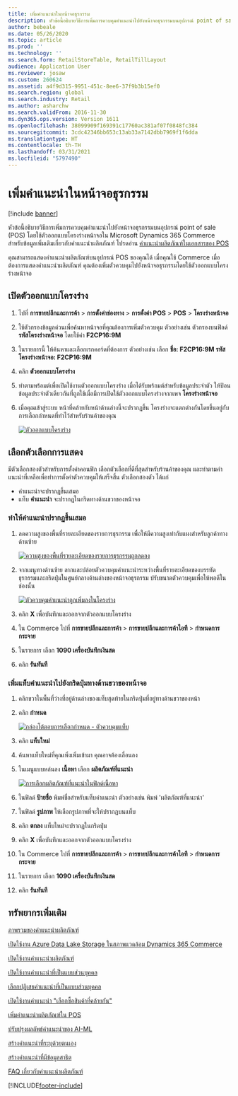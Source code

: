 ```yaml
---
title: เพิ่มคำแนะนำในหน้าจอธุรกรรม
description: หัวข้อนี้อธิบายวิธีการเพิ่มการควบคุมคำแนะนำไปยังหน้าจอธุรกรรมบนอุปกรณ์ point of sale (POS) โดยใช้ตัวออกแบบโครงร่างหน้าจอใน Microsoft Dynamics 365 Commerce
author: bebeale
ms.date: 05/26/2020
ms.topic: article
ms.prod: ''
ms.technology: ''
ms.search.form: RetailStoreTable, RetailTillLayout
audience: Application User
ms.reviewer: josaw
ms.custom: 260624
ms.assetid: a4f9d315-9951-451c-8ee6-37f9b3b15ef0
ms.search.region: global
ms.search.industry: Retail
ms.author: asharchw
ms.search.validFrom: 2016-11-30
ms.dyn365.ops.version: Version 1611
ms.openlocfilehash: 38099909f169391c17760ac381af07f0848fc384
ms.sourcegitcommit: 3cdc42346bb653c13ab33a7142dbb7969f1f6dda
ms.translationtype: HT
ms.contentlocale: th-TH
ms.lasthandoff: 03/31/2021
ms.locfileid: "5797490"
---
```

# <a name="add-recommendations-to-the-transaction-screen"></a>เพิ่มคำแนะนำในหน้าจอธุรกรรม

[!include [banner](includes/banner.md)]


หัวข้อนี้อธิบายวิธีการเพิ่มการควบคุมคำแนะนำไปยังหน้าจอธุรกรรมบนอุปกรณ์ point of sale (POS) โดยใช้ตัวออกแบบโครงร่างหน้าจอใน Microsoft Dynamics 365 Commerce สำหรับข้อมูลเพิ่มเติมเกี่ยวกับคำแนะนำผลิตภัณฑ์ โปรดอ่าน [คำแนะนำผลิตภัณฑ์ในเอกสารของ POS](product.md)


คุณสามารถแสดงคำแนะนำผลิตภัณฑ์บนอุปกรณ์ POS ของคุณได้ เมื่อคุณใช้ Commerce เมื่อต้องการแสดงคำแนะนำผลิตภัณฑ์ คุณต้องเพิ่มตัวควบคุมไปยังหน้าจอธุรกรรมโดยใช้ตัวออกแบบโครงร่างหน้าจอ 

## <a name="open-layout-designer"></a>เปิดตัวออกแบบโครงร่าง

1. ไปที่ **การขายปลีกและการค้า** &gt; **การตั้งค่าช่องทาง** &gt; **การตั้งค่า POS** &gt; **POS** &gt; **โครงร่างหน้าจอ**
2. ใช้ตัวกรองข้อมูลด่วนเพื่อค้นหาหน้าจอที่คุณต้องการเพิ่มตัวควบคุม ตัวอย่างเช่น ตัวกรองบนฟิลด์ **รหัสโครงร่างหน้าจอ** โดยใช้ค่า **F2CP16:9M**
3. ในรายการนี้ ให้ค้นหาและเลือกเรกคอร์ดที่ต้องการ ตัวอย่างเช่น เลือก **ชื่อ: F2CP16:9M รหัสโครงร่างหน้าจอ: F2CP16:9M**
4. คลิก **ตัวออกแบบโครงร่าง**
5. ทำตามพร้อมต์เพื่อเปิดใช้งานตัวออกแบบโครงร่าง เมื่อได้รับพร้อมต์สำหรับข้อมูลประจำตัว ให้ป้อนข้อมูลประจำตัวเดียวกันที่ถูกใช้เมื่อมีการเปิดใช้ตัวออกแบบโครงร่างจากเพจ **โครงร่างหน้าจอ**
6. เมื่อคุณเข้าสู่ระบบ หน้าที่คล้ายกับหน้าด้านล่างนี้จะปรากฏขึ้น โครงร่างจะแตกต่างกันโดยขึ้นอยู่กับการเลือกกำหนดที่ทำไว้สำหรับร้านค้าของคุณ


    [![ตัวออกแบบโครงร่าง](./media/screenlayout-pic-1.png)](./media/screenlayout-pic-1.png)

## <a name="choose-a-display-option"></a>เลือกตัวเลือกการแสดง

มีตัวเลือกสองตัวสำหรับการตั้งค่าคอนฟิก เลือกตัวเลือกที่ดีที่สุดสำหรับร้านค้าของคุณ และทำตามคำแนะนำที่เหลือเพื่อทำการตั้งค่าตัวควบคุมให้เสร็จสิ้น ตัวเลือกสองตัว ได้แก่

- คำแนะนำจะปรากฏขึ้นเสมอ
- แท็บ **คำแนะนำ** จะปรากฏในกริดทางด้านขวาของหน้าจอ

### <a name="make-recommendations-always-visible"></a>ทำให้คำแนะนำปรากฏขึ้นเสมอ


1. ลดความสูงของพื้นที่รายละเอียดของรายการธุรกรรม เพื่อให้มีความสูงเท่ากับแผงสำหรับลูกค้าทางด้านซ้าย


    [![ความสูงของพื้นที่รายละเอียดของรายการธุรกรรมถูกลดลง](./media/screenlayout-pic-2.png)](./media/screenlayout-pic-2.png)

2. จากเมนูทางด้านซ้าย ลากและปล่อยตัวควบคุมคำแนะนำระหว่างพื้นที่รายละเอียดของบรรทัดธุรกรรมและกริดปุ่มในศูนย์กลางด้านล่างของหน้าจอธุรกรรม ปรับขนาดตัวควบคุมเพื่อให้พอดีในช่องนั้น

    [![ตัวควบคุมคำแนะนำถูกเพิ่มลงในโครงร่าง](./media/screenlayout-pic-3.png)](./media/screenlayout-pic-3.png)


3. คลิก **X** เพื่อบันทึกและออกจากตัวออกแบบโครงร่าง
4. ใน Commerce ไปที่ **การขายปลีกและการค้า** &gt; **การขายปลีกและการค้าไอที** &gt; **กำหนดการกระจาย**
5. ในรายการ เลือก **1090 เครื่องบันทึกเงินสด**
6. คลิก **รันทันที**


### <a name="add-a-recommendations-tab-to-the-button-grid-on-the-right-side-of-the-screen"></a>เพิ่มแท็บคำแนะนำไปยังกริดปุ่มทางด้านขวาของหน้าจอ

1. คลิกขวาในพื้นที่ว่างที่อยู่ด้านล่างของแท็บสุดท้ายในกริดปุ่มที่อยู่ทางด้านขวาของหน้า

2. คลิก **กำหนด**

    [![กล่องโต้ตอบการเลือกกำหนด - ตัวควบคุมแท็บ](./media/pic-5.png)](./media/pic-5.png)

3. คลิก **แท็บใหม่**
4. ค้นหาแท็บใหม่ที่คุณเพิ่งเพิ่มเข้ามา คุณอาจต้องเลื่อนลง
5. ในเมนูแบบหล่นลง **เนื้อหา** เลือก **ผลิตภัณฑ์ที่แนะนำ**

    [![การเลือกผลิตภัณฑ์ที่แนะนำในฟิลด์เนื้อหา](./media/pic-6.png)](./media/pic-6.png)

6. ในฟิลด์ **ป้ายชื่อ** พิมพ์ชื่อสำหรับแท็บคำแนะนำ ตัวอย่างเช่น พิมพ์ 'ผลิตภัณฑ์ที่แนะนำ'
7. ในฟิลด์ **รูปภาพ** ให้เลือกรูปภาพที่จะให้ปรากฏบนแท็บ
8. คลิก **ตกลง** แท็บใหม่จะปรากฏในกริดปุ่ม
9. คลิก **X** เพื่อบันทึกและออกจากตัวออกแบบโครงร่าง
10. ใน Commerce ไปที่ **การขายปลีกและการค้า** &gt; **การขายปลีกและการค้าไอที** &gt; **กำหนดการกระจาย**
11. ในรายการ เลือก **1090 เครื่องบันทึกเงินสด**
12. คลิก **รันทันที**

## <a name="additional-resources"></a>ทรัพยากรเพิ่มเติม

[ภาพรวมของคำแนะนำผลิตภัณฑ์](product-recommendations.md)

[เปิดใช้งาน Azure Data Lake Storage ในสภาพแวดล้อม Dynamics 365 Commerce](enable-adls-environment.md)

[เปิดใช้งานคำแนะนำผลิตภัณฑ์](enable-product-recommendations.md)

[เปิดใช้งานคำแนะนำที่เป็นแบบส่วนบุคคล](personalized-recommendations.md)

[เลือกปฏิเสธคำแนะนำที่เป็นแบบส่วนบุคคล](personalization-gdpr.md)

[เปิดใช้งานคำแนะนำ "เลือกซื้อสินค้าที่คล้ายกัน"](shop-similar-looks.md)

[เพิ่มคำแนะนำผลิตภัณฑ์ใน POS](product.md)

[ปรับปรุงผลลัพธ์คำแนะนำของ AI-ML](modify-product-recommendation-results.md)

[สร้างคำแนะนำที่ระบุด้วยตนเอง](create-editorial-recommendation-lists.md)

[สร้างคำแนะนำที่มีข้อมูลสาธิต](product-recommendations-demo-data.md)

[FAQ เกี่ยวกับคำแนะนำผลิตภัณฑ์](faq-recommendations.md)


[!INCLUDE[footer-include](../includes/footer-banner.md)]